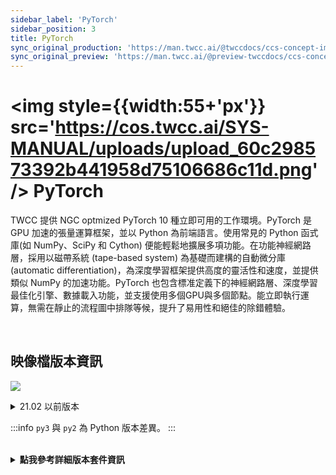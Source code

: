 ```yaml
---
sidebar_label: 'PyTorch'
sidebar_position: 3
title: PyTorch
sync_original_production: 'https://man.twcc.ai/@twccdocs/ccs-concept-image-pytorch-zh' 
sync_original_preview: 'https://man.twcc.ai/@preview-twccdocs/ccs-concept-image-pytorch-zh' 
---
```



# <img style={{width:55+'px'}} src='https://cos.twcc.ai/SYS-MANUAL/uploads/upload_60c298573392b441958d75106686c11d.png' /> PyTorch

TWCC 提供 NGC optmized PyTorch 10 種立即可用的工作環境。PyTorch 是 GPU 加速的張量運算框架，並以 Python 為前端語言。使用常見的 Python 函式庫(如 NumPy、SciPy 和 Cython) 便能輕鬆地擴展多項功能。在功能神經網路層，採用以磁帶系統 (tape-based system) 為基礎而建構的自動微分庫 (automatic differentiation)，為深度學習框架提供高度的靈活性和速度，並提供類似 NumPy 的加速功能。PyTorch 也包含標准定義下的神經網路層、深度學習最佳化引擎、數據載入功能，並支援使用多個GPU與多個節點。能立即執行運算，無需在靜止的流程圖中排隊等候，提升了易用性和絕佳的除錯體驗。

<br/>

## <i class="fa fa-sticky-note" aria-hidden="true"></i> <span class="ccsimglist">映像檔版本資訊</span> 

![](https://cos.twcc.ai/SYS-MANUAL/uploads/upload_ac4c56692871174e3238f4924238ceb4.png)


<details>

<summary>21.02 以前版本</summary>
    
![](https://cos.twcc.ai/SYS-MANUAL/uploads/upload_32149a22aca76584f6105f73574ec585.png)


</details>

:::info
`py3` 與 `py2` 為 Python 版本差異。
:::

<br/>


<details class="docspoiler">

<summary><b>點我參考詳細版本套件資訊</b></summary>

- [pytorch-22.08-py3](https://docs.nvidia.com/deeplearning/frameworks/pytorch-release-notes/rel_22-08.html#rel_22-08)
- [pytorch-22.05-py3](https://docs.nvidia.com/deeplearning/frameworks/pytorch-release-notes/rel_22-05.html#rel_22-05)
- [pytorch-22.02-py3](https://docs.nvidia.com/deeplearning/frameworks/pytorch-release-notes/rel_22-02.html#rel_22-02)
- [pytorch-21.11-py3](https://docs.nvidia.com/deeplearning/frameworks/pytorch-release-notes/rel_21-11.html#rel_21-11)
- [pytorch-21.08-py3](https://docs.nvidia.com/deeplearning/frameworks/pytorch-release-notes/rel_21-08.html#rel_21-08)
- [pytorch-21.06-py3](https://docs.nvidia.com/deeplearning/frameworks/pytorch-release-notes/rel_21-06.html#rel_21-06)
- [pytorch-21.02-py3](https://docs.nvidia.com/deeplearning/frameworks/pytorch-release-notes/rel_21-02.html#rel_21-02)
- [pytorch-20.11-py3](https://docs.nvidia.com/deeplearning/frameworks/pytorch-release-notes/rel_20-11.html#rel_20-11)
- [pytorch-20.08-py3](https://docs.nvidia.com/deeplearning/frameworks/pytorch-release-notes/rel_20-08.html#rel_20-08)
- [pytorch-20.06-py3](https://docs.nvidia.com/deeplearning/frameworks/pytorch-release-notes/rel_20-06.html#rel_20-06)
- [pytorch-20.02-py3](https://docs.nvidia.com/deeplearning/frameworks/pytorch-release-notes/rel_20-02.html#rel_20-02)
- [pytorch-19.11-py3](https://docs.nvidia.com/deeplearning/frameworks/pytorch-release-notes/rel_19-11.html#rel_19-11)
- [pytorch-19.08-py3](https://docs.nvidia.com/deeplearning/frameworks/pytorch-release-notes/rel_19-08.html#rel_19-08)
- [pytorch-19.02-py3-v1](https://docs.nvidia.com/deeplearning/frameworks/pytorch-release-notes/rel_19-02.html#rel_19-02)
- [pytorch-18.12-py3-v1](https://docs.nvidia.com/deeplearning/frameworks/pytorch-release-notes/rel_18-12.html#rel_18-12)
- [pytorch-18.10-py3-v1](https://docs.nvidia.com/deeplearning/frameworks/pytorch-release-notes/rel_18-10.html#rel_18-10)
- [pytorch-18.08-py3-v1](https://docs.nvidia.com/deeplearning/frameworks/pytorch-release-notes/rel_18.08.html#rel_18.08)

</details>